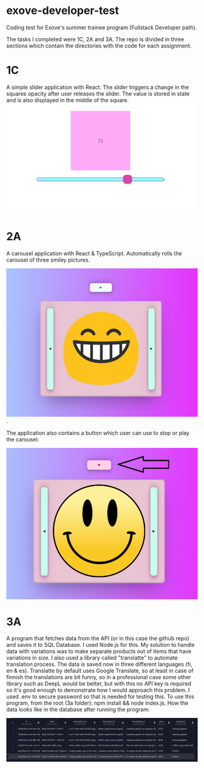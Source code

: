 # exove-developer-test
Coding test for Exove's summer trainee program (Fullstack Developer path).

The tasks I completed were 1C, 2A and 3A. The repo is divided in three sections which contain
the directories with the code for each assignment.

# 1C

A simple slider application with React. The slider triggers a change in the squares opacity
after user releases the slider. The value is stored in state and is also displayed in the middle
of the square.
![Demo pic](screenshots/screenshot3.png)

# 2A

A carousel application with React & TypeScript. Automatically rolls the carousel of three smiley pictures.

![Demo pic](screenshots/screenshot1.png).

The application also contains a button which user can use to stop or play the carousel:

![Demo pic](screenshots/screenshot2.png)

# 3A

A program that fetches data from the API (or in this case the github repo) and saves it to SQL Database.
I used Node.js for this.
My solution to handle data with variations was to make separate products out of items that have variations in size.
I also used a library called "translatte" to automate translation process. The data is saved now in three different
languages (fi, en & es). Translatte by default uses Google Translate, so at least in case of finnish the translations
are bit funny, so in a professional case some other library such as DeepL would be better, but with this
no API key is required so it's good enough to demonstrate how I would approach this problem. I used .env to
secure password so that is needed for testing this.
To use this program, from the root (3a folder): npm install && node index.js.
How the data looks like in the database after running the program:

![Demo pic](screenshots/screenshot4.png)


